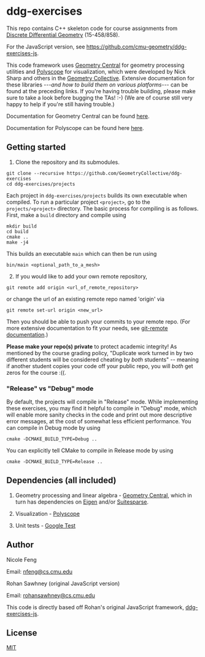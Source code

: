 # ddg-exercises

This repo contains C++ skeleton code for course assignments from [Discrete Differential Geometry](https://brickisland.net/DDGSpring2020/) (15-458/858). 

For the JavaScript version, see https://github.com/cmu-geometry/ddg-exercises-js.

This code framework uses [Geometry Central](https://github.com/nmwsharp/geometry-central) for geometry processing utilities and [Polyscope](https://github.com/nmwsharp/polyscope) for visualization, which were developed by Nick Sharp and others in the [Geometry Collective](http://geometry.cs.cmu.edu/). Extensive documentation for these libraries ---_and how to build them on various platforms_--- can be found at the preceding links.  If you're having trouble building, please make sure to take a look before bugging the TAs! :-)  (We are of course still very happy to help if you're still having trouble.)

Documentation for Geometry Central can be found [here](https://geometry-central.net/).

Documentation for Polyscope can be found here [here](https://polyscope.run/).

## Getting started

1. Clone the repository and its submodules.
```
git clone --recursive https://github.com/GeometryCollective/ddg-exercises
cd ddg-exercises/projects
```

Each project in `ddg-exercises/projects` builds its own executable when compiled. To 
run a particular project `<project>`, go to the `projects/<project>` directory. The basic process for compiling is as follows. First, make a `build` directory and compile using
```
mkdir build
cd build
cmake ..
make -j4
```
This builds an executable `main` which can then be run using
```
bin/main <optional_path_to_a_mesh>
```
2. If you would like to add your own remote repository, 
```
git remote add origin <url_of_remote_repository>
```
or change the url of an existing remote repo named 'origin' via
```
git remote set-url origin <new_url>
```
Then you should be able to push your commits to your remote repo. (For more extensive documentation to fit your needs, see [git-remote documentation](https://git-scm.com/docs/git-remote).)

**Please make your repo(s) private** to protect academic integrity! As mentioned by the course grading policy, "Duplicate work turned in by two different students will be considered cheating by _both_ students" -- meaning if another student copies your code off your public repo, you will _both_ get zeros for the course :((.

### "Release" vs "Debug" mode
By default, the projects will compile in "Release" mode. While implementing these exercises, you may find it helpful to compile in "Debug" mode, which will enable more sanity checks in the code and print out more descriptive error messages, at the cost of somewhat less efficient performance. You can compile in Debug mode by using
```
cmake -DCMAKE_BUILD_TYPE=Debug ..
```
You can explicitly tell CMake to compile in Release mode by using 
```
cmake -DCMAKE_BUILD_TYPE=Release ..
```

## Dependencies (all included)

1. Geometry processing and linear algebra - [Geometry Central](https://github.com/nmwsharp/geometry-central), which in turn has dependencies on [Eigen](https://eigen.tuxfamily.org) and/or [Suitesparse](https://people.engr.tamu.edu/davis/suitesparse.html).

2. Visualization - [Polyscope](https://github.com/nmwsharp/polyscope)

3. Unit tests - [Google Test](https://github.com/google/googletest)


## Author

Nicole Feng

Email: nfeng@cs.cmu.edu

Rohan Sawhney (original JavaScript version)

Email: rohansawhney@cs.cmu.edu

This code is directly based off Rohan's original JavaScript framework, [ddg-exercises-js](https://github.com/cmu-geometry/ddg-exercises-js).

## License

[MIT](https://opensource.org/licenses/MIT)
